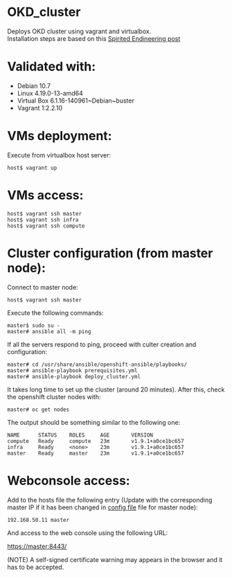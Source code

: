 # OKD_cluster
Deploys OKD cluster using vagrant and virtualbox.  
Installation steps are based on this [Spirited Endineering post](https://spiritedengineering.net/2019/08/05/put-red-hat-openshift-on-your-laptop-using-virtualbox-and-openshift-ansible/)

# Validated with:  
- Debian 10.7  
- Linux 4.19.0-13-amd64  
- Virtual Box 6.1.16-140961~Debian~buster  
- Vagrant 1:2.2.10  

# VMs deployment:

Execute from virtualbox host server:

    host$ vagrant up  

# VMs access:

    host$ vagrant ssh master  
    host$ vagrant ssh infra  
    host$ vagrant ssh compute  

# Cluster configuration (from master node):

Connect to master node:

    host$ vagrant ssh master  

Execute the following commands:

    master$ sudo su -  
    master# ansible all -m ping  

If all the servers respond to ping, proceed with culter creation and configuration:

    master# cd /usr/share/ansible/openshift-ansible/playbooks/  
    master# ansible-playbook prerequisites.yml  
    master# ansible-playbook deploy_cluster.yml  

It takes long time to set up the cluster (around 20 minutes). After this, check the openshift cluster nodes with:

    master# oc get nodes  

The output should be something similar to the following one:

    NAME      STATUS    ROLES     AGE       VERSION  
    compute   Ready     compute   23m       v1.9.1+a0ce1bc657  
    infra     Ready     <none>    23m       v1.9.1+a0ce1bc657  
    master    Ready     master    23m       v1.9.1+a0ce1bc657  

# Webconsole access:

Add to the hosts file the following entry (Update with the corresponding master IP if it has been changed in [config file](/config/vms.yaml) file for master node):

    192.168.50.11 master  

And access to the web console using the following URL:

[https://master:8443/](https://master:8443/)

(NOTE) A self-signed certificate warning may appears in the browser and it has to be accepted.


